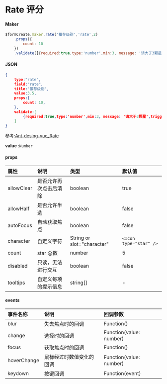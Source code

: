 # Rate 评分

#### Maker
```js
$formCreate.maker.rate('推荐级别','rate',2)
    .props({
        count: 10
    })
    .validate([{required:true,type:'number',min:3, message: '请大于3颗星',trigger:'change'}])
```

#### JSON
```json
{
    type:"rate",
    field:"rate",
    title:"推荐级别",
    value:3.5,
    props:{
        count: 10,
    },
    validate:[
        {required:true,type:'number',min:3, message: '请大于3颗星',trigger:'change'}
    ]
}
```

参考:[Ant-desing-vue_Rate](https://www.antdv.com/components/rate-cn/)

**value** :`Number`

#### props

| 属性       | 说明                   | 类型                       | 默认值                 |
| :--------- | :--------------------- | :------------------------- | :--------------------- |
| allowClear | 是否允许再次点击后清除 | boolean                    | true                   |
| allowHalf  | 是否允许半选           | boolean                    | false                  |
| autoFocus  | 自动获取焦点           | boolean                    | false                  |
| character  | 自定义字符             | String or slot="character" | `<Icon type="star" />` |
| count      | star 总数              | number                     | 5                      |
| disabled   | 只读，无法进行交互     | boolean                    | false                  |
| tooltips   | 自定义每项的提示信息   | string[]                   | -                      |



#### events

| 事件名称    | 说明                     | 回调参数                |
| :---------- | :----------------------- | :---------------------- |
| blur        | 失去焦点时的回调         | Function()              |
| change      | 选择时的回调             | Function(value: number) |
| focus       | 获取焦点时的回调         | Function()              |
| hoverChange | 鼠标经过时数值变化的回调 | Function(value: number) |
| keydown     | 按键回调                 | Function(event)         |